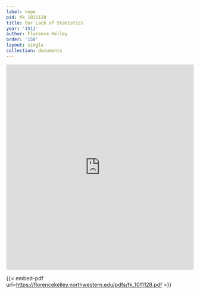 ```yaml
---
label: nope
pid: fk_1011128
title: Our Lack of Statistics
year: '1911'
author: Florence Kelley
order: '150'
layout: single
collection: documents
---
```

<iframe src="https://northwestern.app.box.com/embed/s/8xopmih1mwd209qbmyaj6rfithwzxgnu?sortColumn=date&view=list" width="100%" height="550" frameborder="0" allowfullscreen webkitallowfullscreen msallowfullscreen></iframe>


{{< embed-pdf url=https://florencekelley.northwestern.edu/pdfs/fk_1011128.pdf >}}